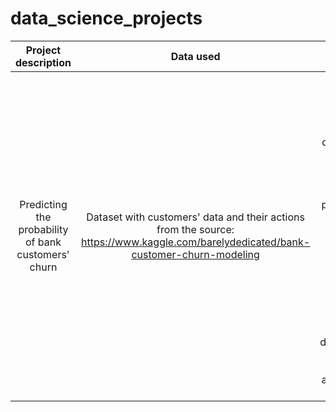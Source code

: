 # data_science_projects

| Project description | Data used  | Tasks  | Conclusion  | Libraries used  |
| :-----: | :-: | :-: | :-: | :-: |
| Predicting the probability of bank customers' churn | Dataset with customers' data and their actions from the source: https://www.kaggle.com/barelydedicated/bank-customer-churn-modeling | 1. Prepare data for analysis; 2. Look at the features distribution 3. Look at the models' results with the default parameters   4. Use several ways to balance the classes: balancing them in hyper-parameters, upsampling and downsampling 5. Test the best model and prepare a summary | Conclusion  | Conclusion  |
